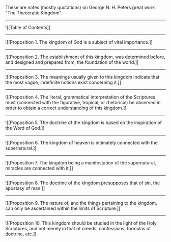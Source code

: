 These are notes (mostly quotations) on George N. H. Peters great work "The Theocratic Kingdom".

---

![[Table of Contents]]

---

![[Proposition 1. The kingdom of God is a subject of vital importance.]]

---

![[Proposition 2. The establishment of this kingdom, was determined before, and designed and prepared from, the foundation of the world.]]

---

![[Proposition 3. The meanings usually given to this kingdom indicate that the most vague, indefinite notions exist concerning it.]]

---

![[Proposition 4. The literal, grammatical interpretation of the Scriptures must (connected with the figurative, tropical, or rhetorical) be observed in order to obtain a correct understanding of this kingdom.]]

---

![[Proposition 5. The doctrine of the kingdom is based on the inspiration of the Word of God.]]

---

![[Proposition 6. The kingdom of heaven is intimately connected with the supernatural.]]

---

![[Proposition 7. The kingdom being a manifestation of the supernatural, miracles are connected with it.]]

---

![[Proposition 8. The doctrine of the kingdom presupposes that of sin, the apostasy of man.]]

---

![[Proposition 9. The nature of, and the things pertaining to the kingdom, can only be ascertained within the limits of Scripture.]]

---

![[Proposition 10. This kingdom should be studied in the light of the Holy Scriptures, and not merely in that of creeds, confessions, formulas of doctrine, etc.]]